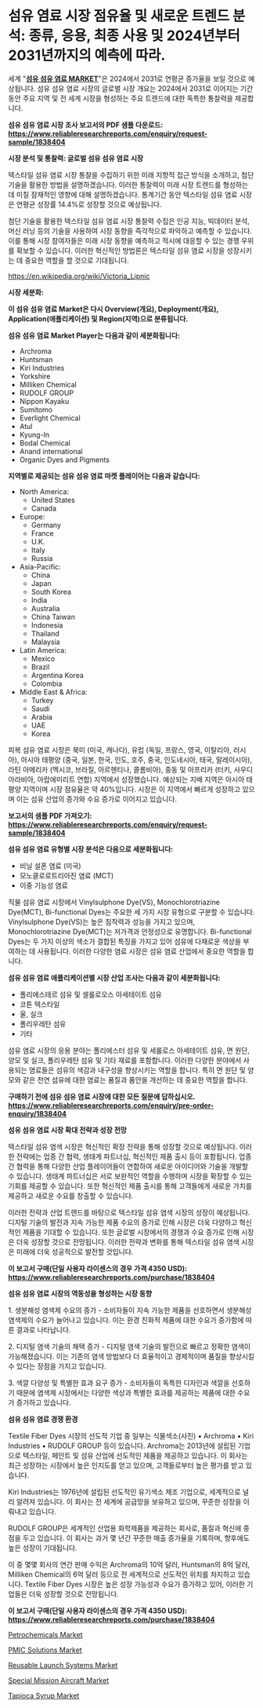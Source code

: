 <p><h1>섬유 염료 시장 점유율 및 새로운 트렌드 분석: 종류, 응용, 최종 사용 및 2024년부터 2031년까지의 예측에 따라.</h1></p><p>세계 "<strong><a href="https://www.reliableresearchreports.com/textile-fiber-dyes-r1838404">섬유 섬유 염료 MARKET</a></strong>"은 2024에서 2031로 연평균 증가율을 보일 것으로 예상됩니다. 섬유 섬유 염료 시장의 글로벌 시장 개요는 2024에서 2031로 이어지는 기간 동안 주요 지역 및 전 세계 시장을 형성하는 주요 트렌드에 대한 독특한 통찰력을 제공합니다.</p>
<p><strong>섬유 섬유 염료 시장 조사 보고서의 PDF 샘플 다운로드: <a href="https://www.reliableresearchreports.com/enquiry/request-sample/1838404">https://www.reliableresearchreports.com/enquiry/request-sample/1838404</a></strong></p>
<p><strong>시장 분석 및 통찰력: 글로벌 섬유 섬유 염료 시장</strong></p>
<p><p>텍스타일 섬유 염료 시장 통찰을 수집하기 위한 미래 지향적 접근 방식을 소개하고, 첨단 기술을 활용한 방법을 설명하겠습니다. 이러한 통찰력이 미래 시장 트렌드를 형성하는 데 미칠 잠재적인 영향에 대해 설명하겠습니다. 통계기간 동안 텍스타일 섬유 염료 시장은 연평균 성장률 14.4%로 성장할 것으로 예상됩니다.</p><p>첨단 기술을 활용한 텍스타일 섬유 염료 시장 통찰력 수집은 인공 지능, 빅데이터 분석, 머신 러닝 등의 기술을 사용하여 시장 동향을 즉각적으로 파악하고 예측할 수 있습니다. 이를 통해 시장 참여자들은 미래 시장 동향을 예측하고 적시에 대응할 수 있는 경쟁 우위를 확보할 수 있습니다. 이러한 혁신적인 방법론은 텍스타일 섬유 염료 시장을 성장시키는 데 중요한 역할을 할 것으로 기대됩니다.</p></p>
<p><a href="%7CAUTHORITHY_DOMAIN_URL%7C">https://en.wikipedia.org/wiki/Victoria_Lipnic</a></p>
<p><strong>시장 세분화:</strong></p>
<p><strong>이 섬유 섬유 염료 Market은 다시 Overview(개요), Deployment(개요), Application(애플리케이션) 및 Region(지역)으로 분류됩니다.</strong></p>
<p><strong>섬유 섬유 염료 Market Player는 다음과 같이 세분화됩니다:</strong></p>
<p><ul><li>Archroma</li><li>Huntsman</li><li>Kiri Industries</li><li>Yorkshire</li><li>Milliken Chemical</li><li>RUDOLF GROUP</li><li>Nippon Kayaku</li><li>Sumitomo</li><li>Everlight Chemical</li><li>Atul</li><li>Kyung-In</li><li>Bodal Chemical</li><li>Anand international</li><li>Organic Dyes and Pigments</li></ul></p>
<p><strong>지역별로 제공되는 섬유 섬유 염료 마켓 플레이어는 다음과 같습니다:</strong></p>
<p><ul>
    <li>
        North America:
        <ul>
            <li>United States</li>
            <li>Canada</li>
        </ul>
    </li>
    <li>
        Europe:
        <ul>
            <li>Germany</li>
            <li>France</li>
            <li>U.K.</li>
            <li>Italy</li>
            <li>Russia</li>
        </ul>
    </li>
    <li>
        Asia-Pacific:
        <ul>
            <li>China</li>
            <li>Japan</li>
            <li>South Korea</li>
            <li>India</li>
            <li>Australia</li>
            <li>China Taiwan</li>
            <li>Indonesia</li>
            <li>Thailand</li>
            <li>Malaysia</li>
        </ul>
    </li>
    <li>
        Latin America:
        <ul>
            <li>Mexico</li>
            <li>Brazil</li>
            <li>Argentina Korea</li>
            <li>Colombia</li>
        </ul>
    </li>
    <li>
        Middle East & Africa:
        <ul>
            <li>Turkey</li>
            <li>Saudi</li>
            <li>Arabia</li>
            <li>UAE</li>
            <li>Korea</li>
        </ul>
    </li>
    </ul></p>
<p><p>피복 섬유 염료 시장은 북미 (미국, 캐나다), 유럽 (독일, 프랑스, 영국, 이탈리아, 러시아), 아시아 태평양 (중국, 일본, 한국, 인도, 호주, 중국, 인도네시아, 태국, 말레이시아), 라틴 아메리카 (멕시코, 브라질, 아르헨티나, 콜롬비아), 중동 및 아프리카 (터키, 사우디아라비아, 아랍에미리트 연합) 지역에서 성장했습니다. 예상되는 지배 지역은 아시아 태평양 지역이며 시장 점유율은 약 40%입니다. 시장은 이 지역에서 빠르게 성장하고 있으며 이는 섬유 산업의 증가와 수요 증가로 이어지고 있습니다.</p></p>
<p><strong>보고서의 샘플 PDF 가져오기: <a href="https://www.reliableresearchreports.com/enquiry/request-sample/1838404">https://www.reliableresearchreports.com/enquiry/request-sample/1838404</a></strong></p>
<p><strong>섬유 섬유 염료 유형별 시장 분석은 다음으로 세분화됩니다:</strong></p>
<p><ul><li>비닐 설폰 염료 (미국)</li><li>모노클로로트리아진 염료 (MCT)</li><li>이중 기능성 염료</li></ul></p>
<p><p>직물 섬유 염료 시장에서 Vinylsulphone Dye(VS), Monochlorotriazine Dye(MCT), Bi-functional Dyes는 주요한 세 가지 시장 유형으로 구분할 수 있습니다. Vinylsulphone Dye(VS)는 높은 침착력과 성능을 가지고 있으며, Monochlorotriazine Dye(MCT)는 저가격과 안정성으로 유명합니다. Bi-functional Dyes는 두 가지 이상의 색소가 결합된 특징을 가지고 있어 섬유에 다채로운 색상을 부여하는 데 사용됩니다. 이러한 다양한 염료 시장은 섬유 염료 산업에서 중요한 역할을 합니다.</p></p>
<p><strong>섬유 섬유 염료 애플리케이션별 시장 산업 조사는 다음과 같이 세분화됩니다:</strong></p>
<p><ul><li>폴리에스테르 섬유 및 셀룰로오스 아세테이트 섬유</li><li>코튼 텍스타일</li><li>울, 실크</li><li>폴리우레탄 섬유</li><li>기타</li></ul></p>
<p><p>섬유 염료 시장의 응용 분야는 폴리에스터 섬유 및 세룰로스 아세테이트 섬유, 면 원단, 양모 및 실크, 폴리우레탄 섬유 및 기타 재료를 포함합니다. 이러한 다양한 분야에서 사용되는 염료들은 섬유의 색감과 내구성을 향상시키는 역할을 합니다. 특히 면 원단 및 양모와 같은 천연 섬유에 대한 염료는 품질과 품안을 개선하는 데 중요한 역할을 합니다.</p></p>
<p><strong>구매하기 전에 섬유 섬유 염료 시장에 대한 모든 질문에 답하십시오. <a href="https://www.reliableresearchreports.com/enquiry/pre-order-enquiry/1838404">https://www.reliableresearchreports.com/enquiry/pre-order-enquiry/1838404</a></strong></p>
<p><strong>섬유 섬유 염료 시장 확대 전략과 성장 전망</strong></p>
<p><p>텍스타일 섬유 염색 시장은 혁신적인 확장 전략을 통해 성장할 것으로 예상됩니다. 이러한 전략에는 업종 간 협력, 생태계 파트너십, 혁신적인 제품 출시 등이 포함됩니다. 업종 간 협력을 통해 다양한 산업 플레이어들이 연합하여 새로운 아이디어와 기술을 개발할 수 있습니다. 생태계 파트너십은 서로 보완적인 역할을 수행하며 시장을 확장할 수 있는 기회를 제공할 수 있습니다. 또한 혁신적인 제품 출시를 통해 고객들에게 새로운 가치를 제공하고 새로운 수요를 창출할 수 있습니다.</p><p>이러한 전략과 산업 트렌드를 바탕으로 텍스타일 섬유 염색 시장의 성장이 예상됩니다. 디지털 기술의 발전과 지속 가능한 제품 수요의 증가로 인해 시장은 더욱 다양하고 혁신적인 제품을 기대할 수 있습니다. 또한 글로벌 시장에서의 경쟁과 수요 증가로 인해 시장은 더욱 성장할 것으로 전망됩니다. 이러한 전략과 변화를 통해 텍스타일 섬유 염색 시장은 미래에 더욱 성공적으로 발전할 것입니다.</p></p>
<p><strong>이 보고서 구매(단일 사용자 라이센스의 경우 가격 4350 USD): <a href="https://www.reliableresearchreports.com/purchase/1838404">https://www.reliableresearchreports.com/purchase/1838404</a></strong></p>
<p><strong>섬유 섬유 염료 시장의 역동성을 형성하는 시장 동향</strong></p>
<p><p>1. 생분해성 염색제 수요의 증가 - 소비자들이 지속 가능한 제품을 선호하면서 생분해성 염색제의 수요가 늘어나고 있습니다. 이는 환경 친화적 제품에 대한 수요가 증가함에 따른 결과로 나타납니다.</p><p>2. 디지털 염색 기술의 채택 증가 - 디지털 염색 기술의 발전으로 빠르고 정확한 염색이 가능해졌습니다. 이는 기존의 염색 방법보다 더 효율적이고 경제적이며 품질을 향상시킬 수 있다는 장점을 가지고 있습니다.</p><p>3. 색깔 다양성 및 특별한 효과 요구 증가 - 소비자들이 독특한 디자인과 색깔을 선호하기 때문에 염색제 시장에서는 다양한 색상과 특별한 효과를 제공하는 제품에 대한 수요가 증가하고 있습니다.</p></p>
<p><strong>섬유 섬유 염료 경쟁 환경</strong></p>
<p><p>Textile Fiber Dyes 시장의 선도적 기업 중 일부는 식물색소(사진) ▪ Archroma ▪	Kiri Industries ▪	RUDOLF GROUP 등이 있습니다. Archroma는 2013년에 설립된 기업으로 텍스타일, 페인트 및 섬유 산업에 선도적인 제품을 제공하고 있습니다. 이 회사는 최근 성장하는 시장에서 높은 인지도를 얻고 있으며, 고객들로부터 높은 평가를 받고 있습니다.</p><p>Kiri Industries는 1976년에 설립된 선도적인 유기색소 제조 기업으로, 세계적으로 널리 알려져 있습니다. 이 회사는 전 세계에 공급망을 보유하고 있으며, 꾸준한 성장을 이뤄내고 있습니다.</p><p>RUDOLF GROUP은 세계적인 산업용 화학제품을 제공하는 회사로, 품질과 혁신에 중점을 두고 있습니다. 이 회사는 과거 몇 년간 꾸준한 매출 증가율을 기록하며, 향후에도 높은 성장이 기대됩니다.</p><p>이 중 몇몇 회사의 연간 판매 수익은 Archroma의 10억 달러, Huntsman의 8억 달러, Milliken Chemical의 6억 달러 등으로 전 세계적으로 선도적인 위치를 차지하고 있습니다. Textile Fiber Dyes 시장은 높은 성장 가능성과 수요가 증가하고 있어, 이러한 기업들은 더욱 성장할 것으로 전망됩니다.</p></p>
<p><strong>이 보고서 구매(단일 사용자 라이센스의 경우 가격 4350 USD): <a href="https://www.reliableresearchreports.com/purchase/1838404">https://www.reliableresearchreports.com/purchase/1838404</a></strong></p>
<p><p><a href="https://issuu.com/reportprime-2/docs/petrochemicals-market-size-2030.ppt_8f7b804ed8e37c">Petrochemicals Market</a></p><p><a href="https://www.linkedin.com/pulse/pmic-solutions-market-size-growth-industry-analysis-segmentation-naave?trackingId=nnBEnJQ%2BQQi7rD8hMVLNzQ%3D%3D">PMIC Solutions Market</a></p><p><a href="https://issuu.com/reportprime-2/docs/reusable-launch-systems-market-size_2c92d205ed220f">Reusable Launch Systems Market</a></p><p><a href="https://www.linkedin.com/pulse/deep-dive-special-mission-aircraft-market-itstrends-segmentation-vahee?trackingId=AkAGpBU8R%2BO%2BVSkNiO0NUA%3D%3D">Special Mission Aircraft Market</a></p><p><a href="https://github.com/arionmp/Market-Research-Report-List-4/blob/main/tapioca-syrup-market.md">Tapioca Syrup Market</a></p></p>